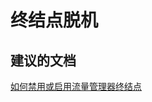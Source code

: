 <properties
    pageTitle="endpoint offline"
    description="终结点脱机"
    service="microsoft.network"
    resource="trafficmanagerprofiles"
    authors="aashu"
    displayOrder=""
    selfHelpType="generic"
    supportTopicIds="32336439"
    resourceTags=""
    productPesIds="15400"
    cloudEnvironments="public"
/>


# 终结点脱机

## **建议的文档**
[如何禁用或启用流量管理器终结点](https://azure.microsoft.com/documentation/articles/disable-or-enable-an-endpoint/)



<!--HONumber=Jul16_HO4-->


